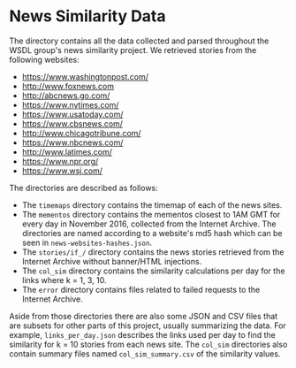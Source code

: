 # News Similarity Data

The directory contains all the data collected and parsed throughout the WSDL group's news similarity project.
We retrieved stories from the following websites:
- https://www.washingtonpost.com/
- http://www.foxnews.com
- http://abcnews.go.com/
- https://www.nytimes.com/
- https://www.usatoday.com/
- https://www.cbsnews.com/
- http://www.chicagotribune.com/
- https://www.nbcnews.com/
- http://www.latimes.com/
- https://www.npr.org/
- https://www.wsj.com/

The directories are described as follows:
- The `timemaps` directory contains the timemap of each of the news sites.
- The `mementos` directory contains the mementos closest to 1AM GMT for every day in November 2016, collected from the Internet Archive.
The directories are named according to a website's md5 hash which can be seen in `news-websites-hashes.json`.
- The `stories/if_/` directory contains the news stories retrieved from the Internet Archive without banner/HTML injections.
- The `col_sim` directory contains the similarity calculations per day for the links where k = 1, 3, 10.
- The `error` directory contains files related to failed requests to the Internet Archive.

Aside from those directories there are also some JSON and CSV files that are subsets for other parts of this project, usually summarizing the data.
For example, `links_per_day.json` describes the links used per day to find the similarity for k = 10 stories from each news site.
The `col_sim` directories also contain summary files named `col_sim_summary.csv` of the similarity values.
